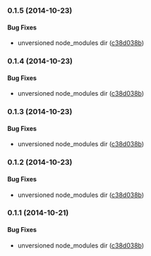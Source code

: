 <a name="0.1.5"></a>
### 0.1.5 (2014-10-23)


#### Bug Fixes

* unversioned node_modules dir ([c38d038b](https://github.com/wayneparkes/ui/commit/c38d038b81211878885f1d582038c49b088251ef))


<a name="0.1.4"></a>
### 0.1.4 (2014-10-23)


#### Bug Fixes

* unversioned node_modules dir ([c38d038b](https://github.com/wayneparkes/ui/commit/c38d038b81211878885f1d582038c49b088251ef))


<a name="0.1.3"></a>
### 0.1.3 (2014-10-23)


#### Bug Fixes

* unversioned node_modules dir ([c38d038b](https://github.com/wayneparkes/ui/commit/c38d038b81211878885f1d582038c49b088251ef))


<a name="0.1.2"></a>
### 0.1.2 (2014-10-23)


#### Bug Fixes

* unversioned node_modules dir ([c38d038b](https://github.com/wayneparkes/ui/commit/c38d038b81211878885f1d582038c49b088251ef))


<a name="0.1.1"></a>
### 0.1.1 (2014-10-21)


#### Bug Fixes

* unversioned node_modules dir ([c38d038b](https://github.com/wayneparkes/ui/commit/c38d038b81211878885f1d582038c49b088251ef))

